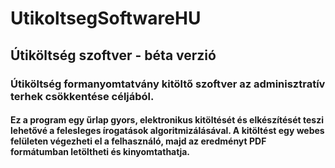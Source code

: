 # UtikoltsegSoftwareHU

## Útiköltség szoftver - béta verzió
### Útiköltség formanyomtatvány kitöltő szoftver az adminisztratív terhek csökkentése céljából. 

#### Ez a program egy űrlap gyors, elektronikus kitöltését és elkészítését teszi lehetővé a felesleges írogatások algoritmizálásával. A kitöltést egy webes felületen végezheti el a felhasználó, majd az eredményt PDF formátumban letöltheti és kinyomtathatja.
